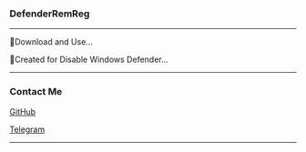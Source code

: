 ### DefenderRemReg
_____________________
🔺Download and Use...

🔺Created for Disable Windows Defender...
_____________________
### Contact Me

[GitHub](http://github.com/FakeSmileUX)

[Telegram](http://t.me/FakeSmileUX)

_____________________	
